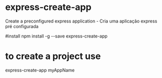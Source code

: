 # express-create-app
Create a preconfigured express application - Cria uma aplicação express pré configurada

#install
npm install -g --save express-create-app

# to create a project use
express-create-app myAppName



